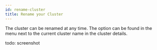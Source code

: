 ```yaml
---
id: rename-cluster
title: Rename your Cluster
---
```


The cluster can be renamed at any time. The option can be found in the menu next to the current cluster name in the cluster details.

todo: screenshot

